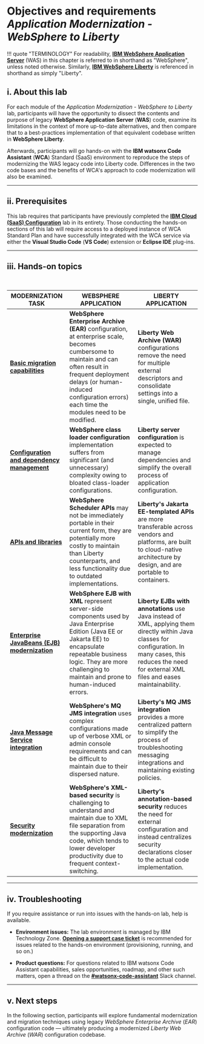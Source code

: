 # **Objectives and requirements**</br>*Application Modernization - WebSphere to Liberty*

!!! quote "TERMINOLOGY"
    For readability, <a href="https://www.ibm.com/products/websphere-application-server" target="_blank">**IBM WebSphere Application Server**</a> (WAS) in this chapter is referred to in shorthand as "WebSphere", unless noted otherwise. Similarly, <a href="https://www.ibm.com/products/cloud-pak-for-applications/liberty" target="_blank">**IBM WebSphere Liberty**</a> is referenced in shorthand as simply "Liberty".

## **i. About this lab**

For each module of the *Application Modernization - WebSphere to Liberty* lab, participants will have the opportunity to dissect the contents and purpose of legacy **WebSphere Application Server** (**WAS**) code, examine its limitations in the context of more up-to-date alternatives, and then compare that to a best-practices implementation of that equivalent codebase written in **WebSphere Liberty**.

Afterwards, participants will go hands-on with the **IBM watsonx Code Assistant** (**WCA**) Standard (SaaS) environment to reproduce the steps of modernizing the WAS legacy code into Liberty code. Differences in the two code bases and the benefits of WCA's approach to code modernization will also be examined.

---

## **ii. Prerequisites**

This lab requires that participants have previously completed the <a href="https://ibm.github.io/wca-l4/saas/1/" target="_blank">**IBM Cloud (SaaS) Configuration**</a> lab in its entirety. Those conducting the hands-on sections of this lab will require access to a deployed instance of WCA Standard Plan and have successfully integrated with the WCA service via either the **Visual Studio Code** (**VS Code**) extension or **Eclipse IDE** plug-ins.

---

## **iii. Hands-on topics**

</br>

| MODERNIZATION TASK | WEBSPHERE APPLICATION | LIBERTY APPLICATION |
| - | - | - |
| <a href="https://ibm.github.io/wca-l4/appmod/2/" target="_blank">**Basic migration capabilities**</a> | **WebSphere Enterprise Archive (EAR)** configuration, at enterprise scale, becomes cumbersome to maintain and can often result in frequent deployment delays (or human-induced configuration errors) each time the modules need to be modified. | **Liberty Web Archive (WAR)** configurations remove the need for multiple external descriptors and consolidate settings into a single, unified file. |
| <a href="https://ibm.github.io/wca-l4/appmod/3/" target="_blank">**Configuration and dependency management**</a> | **WebSphere class loader configuration** implementation suffers from significant (and unnecessary) complexity owing to bloated class-loader configurations. | **Liberty server configuration** is expected to manage dependencies and simplify the overall process of application configuration. |
| <a href="https://ibm.github.io/wca-l4/appmod/4/" target="_blank">**APIs and libraries**</a> | **WebSphere Scheduler APIs** may not be immediately portable in their current form, they are potentially more costly to maintain than Liberty counterparts, and less functionality due to outdated implementations. | **Liberty's Jakarta EE-templated APIs** are more transferable across vendors and platforms, are built to cloud-native architecture by design, and are portable to containers. |
| <a href="https://ibm.github.io/wca-l4/appmod/5/" target="_blank">**Enterprise JavaBeans (EJB) modernization**</a> | **WebSphere EJB with XML** represent server-side components used by Java Enterprise Edition (Java EE or Jakarta EE) to encapsulate repeatable business logic. They are more challenging to maintain and prone to human-induced errors. | **Liberty EJBs with annotations** use Java instead of XML, applying them directly within Java classes for configuration. In many cases, this reduces the need for external XML files and eases maintainability. |
| <a href="https://ibm.github.io/wca-l4/appmod/6/" target="_blank">**Java Message Service integration**</a> | **WebSphere's MQ JMS integration** uses complex configurations made up of verbose XML or admin console requirements and can be difficult to maintain due to their dispersed nature. | **Liberty's MQ JMS integration** provides a more centralized pattern to simplify the process of troubleshooting messaging integrations and maintaining existing policies. |
| <a href="https://ibm.github.io/wca-l4/appmod/7/" target="_blank">**Security modernization**</a> | **WebSphere's XML-based security** is challenging to understand and maintain due to XML file separation from the supporting Java code, which tends to lower developer productivity due to frequent context-switching. | **Liberty's annotation-based security** reduces the need for external configuration and instead centralizes security declarations closer to the actual code implementation. |

---

## **iv. Troubleshooting**

If you require assistance or run into issues with the hands-on lab, help is available.

- **Environment issues:** The lab environment is managed by IBM Technology Zone. <a href="https://techzone.ibm.com/help" target="_blank">**Opening a support case ticket**</a> is recommended for issues related to the hands-on environment (provisioning, running, and so on.)

- **Product questions:** For questions related to IBM watsonx Code Assistant capabilities, sales opportunities, roadmap, and other such matters, open a thread on the <a href="https://ibm.enterprise.slack.com/archives/C059NKPUCP9" target="_blank">**#watsonx-code-assistant**</a> Slack channel.

---

## **v. Next steps**

In the following section, participants will explore fundamental modernization and migration techniques using legacy *WebSphere Enterprise Archive* (*EAR*) configuration code — ultimately producing a modernized *Liberty Web Archive* (*WAR*) configuration codebase.